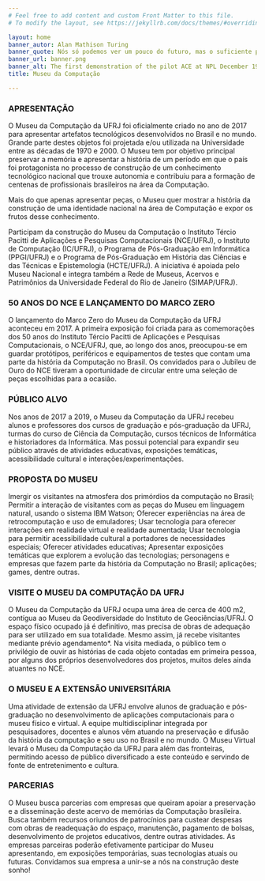 ```yaml
---
# Feel free to add content and custom Front Matter to this file.
# To modify the layout, see https://jekyllrb.com/docs/themes/#overriding-theme-defaults

layout: home
banner_autor: Alan Mathison Turing
banner_quote: Nós só podemos ver um pouco do futuro, mas o suficiente para perceber que há muito a fazer
banner_url: banner.png
banner_alt: The first demonstration of the pilot ACE at NPL December 1950
title: Museu da Computação 

---
```


### APRESENTAÇÃO

O Museu da Computação da UFRJ foi oficialmente criado no ano de 2017 para apresentar artefatos tecnológicos desenvolvidos no Brasil e no mundo. Grande parte destes objetos foi projetada e/ou utilizada na Universidade entre as décadas de 1970 e 2000. O Museu tem por objetivo principal preservar a memória e apresentar a história de um período em que o país foi protagonista no processo de construção de um conhecimento tecnológico nacional que trouxe autonomia e contribuiu para a formação de centenas de profissionais brasileiros na área da Computação.

Mais do que apenas apresentar peças, o Museu quer mostrar a história da construção de uma identidade nacional na área de Computação e expor os frutos desse conhecimento.

Participam da construção do Museu da Computação o Instituto Tércio Pacitti de Aplicações e Pesquisas Computacionais (NCE/UFRJ), o Instituto de Computação (IC/UFRJ), o Programa de Pós-Graduação em Informática (PPGI/UFRJ) e o Programa de Pós-Graduação em História das Ciências e das Técnicas e Epistemologia (HCTE/UFRJ). A iniciativa é apoiada pelo Museu Nacional e integra também a Rede de Museus, Acervos e Patrimônios da Universidade Federal do Rio de Janeiro (SIMAP/UFRJ).

### 50 ANOS DO NCE E LANÇAMENTO DO MARCO ZERO
O lançamento do Marco Zero do Museu da Computação da UFRJ aconteceu em 2017. A primeira exposição foi criada para as comemorações dos 50 anos do Instituto Tércio Pacitti de Aplicações e Pesquisas Computacionais, o NCE/UFRJ, que, ao longo dos anos, preocupou-se em guardar protótipos, periféricos e equipamentos de testes que contam uma parte da história da Computação no Brasil. Os convidados para o Jubileu de Ouro do NCE tiveram a oportunidade de circular entre uma seleção de peças escolhidas para a ocasião. 

### PÚBLICO ALVO
Nos anos de 2017 a 2019, o Museu da Computação da UFRJ recebeu alunos e professores dos cursos de graduação e pós-graduação da UFRJ, turmas do curso de Ciência da Computação, cursos técnicos de Informática e historiadores da Informática. Mas possui potencial para expandir seu público através de atividades educativas, exposições temáticas, acessibilidade cultural e interações/experimentações.  

### PROPOSTA DO MUSEU
Imergir os visitantes na atmosfera dos primórdios da computação no Brasil;
Permitir a interação de visitantes com as peças do Museu em linguagem natural, usando o sistema IBM Watson;
Oferecer experiências na área de retrocomputação e uso de emuladores;
Usar tecnologia para oferecer interações em realidade virtual e realidade aumentada; 
Usar tecnologia para permitir acessibilidade cultural a portadores de necessidades especiais; 
Oferecer atividades educativas;
Apresentar exposições temáticas que explorem a evolução das tecnologias; personagens e empresas que fazem parte da história da Computação no Brasil; aplicações; games, dentre outras. 

### VISITE O MUSEU DA COMPUTAÇÃO DA UFRJ
O Museu da Computação da UFRJ ocupa uma área de cerca de 400 m2, contígua ao Museu da Geodiversidade do Instituto de Geociências/UFRJ.
O espaço físico ocupado já é definitivo, mas precisa de obras de adequação para ser utilizado em sua totalidade. Mesmo assim, já recebe visitantes mediante prévio agendamento*. Na visita mediada, o público tem o privilégio de ouvir as histórias de cada objeto contadas em primeira pessoa, por alguns dos próprios desenvolvedores dos projetos, muitos deles ainda atuantes no NCE. 

### O MUSEU E A EXTENSÃO UNIVERSITÁRIA
Uma atividade de extensão da UFRJ envolve alunos de graduação e pós-graduação no desenvolvimento de aplicações computacionais para o museu físico e virtual. A equipe multidisciplinar integrada por pesquisadores, docentes e alunos vêm atuando na preservação e difusão da história da computação e seu uso no Brasil e no mundo.
O Museu Virtual levará o Museu da Computação da UFRJ para além das fronteiras, permitindo acesso de público diversificado a este conteúdo e servindo de fonte de entretenimento e cultura.

### PARCERIAS
O Museu busca parcerias com empresas que queiram apoiar a preservação e a disseminação deste acervo de memórias da Computação brasileira. Busca também recursos oriundos de patrocínios para custear despesas com obras de readequação do espaço, manutenção, pagamento de bolsas, desenvolvimento de projetos educativos, dentre outras atividades. As empresas parceiras poderão efetivamente participar do Museu apresentando, em exposições temporárias, suas tecnologias atuais ou futuras. Convidamos sua empresa a unir-se a nós na construção deste sonho!
